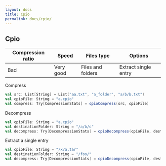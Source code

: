 ```yaml
---
layout: docs
title: Cpio
permalink: docs/cpio/
---
```


## Cpio

|Compression ratio|Speed|Files type|Options|
|--|--|--|--|
|Bad|Very good|Files and folders|Extract single entry|

Compress

```scala
val src: List[String] = List("aa.txt", "a_folder", "a/b/b.txt")
val cpioFile: String = "a.cpio"
val compress: Try[CompressionStats] = cpioCompress(src, cpioFile)
```
Decompress
```scala
val cpioFile: String = "a.cpio"
val destinationFolder: String = "/a/b/c"
val decompress: Try[DecompressionStats] = cpioDecompress(cpioFile, destinationFolder)
```
Extract a single entry
```scala
val cpioFile: String = "/x/a.tar"
val destinationFolder: String = "/foo/"
val decompress: Try[DecompressionStats] = cpioDecompress(cpioFile, destinationFolder, Some(List("/an/entry")))
```